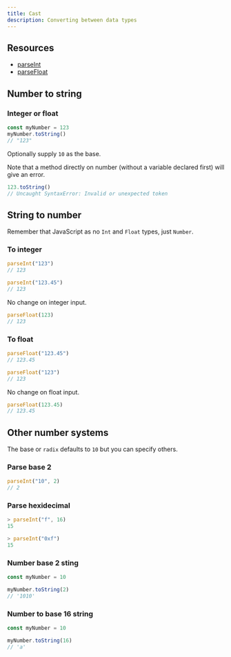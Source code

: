```yaml
---
title: Cast
description: Converting between data types
---
```



## Resources

- [parseInt](https://developer.mozilla.org/en-US/docs/Web/JavaScript/Reference/Global_Objects/parseInt)
- [parseFloat](https://developer.mozilla.org/en-US/docs/Web/JavaScript/Reference/Global_Objects/parseFloat)


## Number to string

### Integer or float

```javascript
const myNumber = 123
myNumber.toString()
// "123"
```

Optionally supply `10` as the base.

Note that a method directly on number (without a variable declared first) will give an error.

```javascript
123.toString()
// Uncaught SyntaxError: Invalid or unexpected token
```


## String to number

Remember that JavaScript as no `Int` and `Float` types, just `Number`.


### To integer

```javascript
parseInt("123")
// 123

parseInt("123.45")
// 123
```

No change on integer input.

```javascript
parseFloat(123)
// 123
```

### To float

```javascript
parseFloat("123.45")
// 123.45

parseFloat("123")
// 123
```

No change on float input.

```javascript
parseFloat(123.45)
// 123.45
```



## Other number systems

The base or `radix` defaults to `10` but you can specify others.

### Parse base 2

```javascript
parseInt("10", 2)
// 2
```

### Parse hexidecimal

```javascript
> parseInt("f", 16)
15
```

```javascript
> parseInt("0xf")
15
```

### Number base 2 sting

```javascript
const myNumber = 10

myNumber.toString(2)
// '1010'
```

### Number to base 16 string

```javascript
const myNumber = 10

myNumber.toString(16)
// 'a'
```

